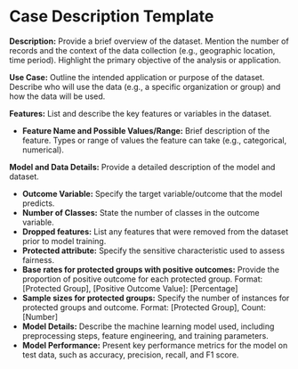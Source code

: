 
# Case Description Template

**Description:** Provide a brief overview of the dataset. Mention the number of records and the context of the data collection (e.g., geographic location, time period). Highlight the primary objective of the analysis or application.

**Use Case:** Outline the intended application or purpose of the dataset. Describe who will use the data (e.g., a specific organization or group) and how the data will be used.

**Features:** List and describe the key features or variables in the dataset.

- **Feature Name and Possible Values/Range:** Brief description of the feature. Types or range of values the feature can take (e.g., categorical, numerical).

**Model and Data Details:** Provide a detailed description of the model and dataset.

- **Outcome Variable:** Specify the target variable/outcome that the model predicts.
- **Number of Classes:** State the number of classes in the outcome variable.
- **Dropped features:** List any features that were removed from the dataset prior to model training.
- **Protected attribute:** Specify the sensitive characteristic used to assess fairness.
- **Base rates for protected groups with positive outcomes:** Provide the proportion of positive outcome for each protected group. Format: [Protected Group], [Positive Outcome Value]: [Percentage]
- **Sample sizes for protected groups:** Specify the number of instances for protected groups and outcome. Format: [Protected Group], Count: [Number]
- **Model Details:** Describe the machine learning model used, including preprocessing steps, feature engineering, and training parameters.
- **Model Performance:** Present key performance metrics for the model on test data, such as accuracy, precision, recall, and F1 score.
